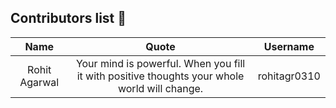 ## Contributors list 📝

| Name | Quote | Username |
|:------:|:--------:|:---------:|
Rohit Agarwal | Your mind is powerful. When you fill it with positive thoughts your whole world will change. | rohitagr0310
